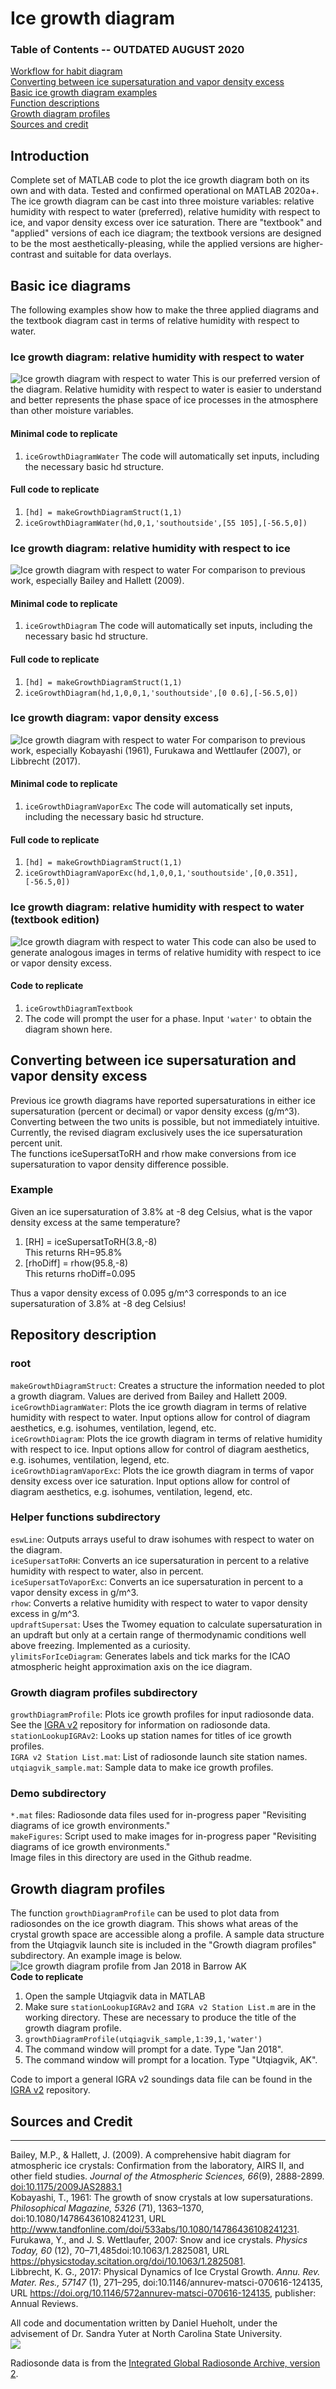 # Ice growth diagram

### Table of Contents  -- OUTDATED AUGUST 2020
[Workflow for habit diagram](https://github.com/dmhuehol/Ice-growth-diagram-summer-2019-#workflow-for-habit-diagram)  
[Converting between ice supersaturation and vapor density excess](https://github.com/dmhuehol/Ice-growth-diagram-summer-2019-#converting-between-ice-supersaturation-and-vapor-density-excess)  
[Basic ice growth diagram examples](https://github.com/dmhuehol/Ice-growth-diagram-summer-2019-#examples)  
[Function descriptions](https://github.com/dmhuehol/Ice-growth-diagram-summer-2019-#function-descriptions)  
[Growth diagram profiles](https://github.com/dmhuehol/Ice-growth-diagram-summer-2019-#growth-diagram-profiles)  
[Sources and credit](https://github.com/dmhuehol/Ice-growth-diagram-summer-2019-#sources-and-credit)

## Introduction
Complete set of MATLAB code to plot the ice growth diagram both on its own and with data. Tested and confirmed operational on MATLAB 2020a+. The ice growth diagram can be cast into three moisture variables: relative humidity with respect to water (preferred), relative humidity with respect to ice, and vapor density excess over ice saturation. There are "textbook" and "applied" versions of each ice diagram; the textbook versions are designed to be the most aesthetically-pleasing, while the applied versions are higher-contrast and suitable for data overlays.

## Basic ice diagrams
The following examples show how to make the three applied diagrams and the textbook diagram cast in terms of relative humidity with respect to water.

### Ice growth diagram: relative humidity with respect to water
![Ice growth diagram with respect to water](Demo/igd_rhw_applied.png)
This is our preferred version of the diagram. Relative humidity with respect to water is easier to understand and better represents the phase space of ice processes in the atmosphere than other moisture variables.
#### Minimal code to replicate
1. `iceGrowthDiagramWater`
The code will automatically set inputs, including the necessary basic hd structure.
#### Full code to replicate
1. `[hd] = makeGrowthDiagramStruct(1,1)`
2. `iceGrowthDiagramWater(hd,0,1,'southoutside',[55 105],[-56.5,0])`

### Ice growth diagram: relative humidity with respect to ice
![Ice growth diagram with respect to water](Demo/igd_rhi_applied.png)
For comparison to previous work, especially Bailey and Hallett (2009).
#### Minimal code to replicate
1. `iceGrowthDiagram`
The code will automatically set inputs, including the necessary basic hd structure.
#### Full code to replicate
1. `[hd] = makeGrowthDiagramStruct(1,1)`
2. `iceGrowthDiagram(hd,1,0,0,1,'southoutside',[0 0.6],[-56.5,0])`

### Ice growth diagram: vapor density excess
![Ice growth diagram with respect to water](Demo/igd_vde_applied.png)
For comparison to previous work, especially Kobayashi (1961), Furukawa and Wettlaufer (2007), or Libbrecht (2017).
#### Minimal code to replicate
1. `iceGrowthDiagramVaporExc`
The code will automatically set inputs, including the necessary basic hd structure.
#### Full code to replicate
1. `[hd] = makeGrowthDiagramStruct(1,1)`
2. `iceGrowthDiagramVaporExc(hd,1,0,0,1,'southoutside',[0,0.351],[-56.5,0])`

### Ice growth diagram: relative humidity with respect to water (textbook edition)
![Ice growth diagram with respect to water](Demo/igd_textbook.png)
This code can also be used to generate analogous images in terms of relative humidity with respect to ice or vapor density excess.
#### Code to replicate
1. `iceGrowthDiagramTextbook`
2. The code will prompt the user for a phase. Input `'water'` to obtain the diagram shown here.

## Converting between ice supersaturation and vapor density excess
Previous ice growth diagrams have reported supersaturations in either ice supersaturation (percent or decimal) or vapor density excess (g/m^3). Converting between the two units is possible, but not immediately intuitive. Currently, the revised diagram exclusively uses the ice supersaturation percent unit.  
The functions iceSupersatToRH and rhow make conversions from ice supersaturation to vapor density difference possible.
### Example 
Given an ice supersaturation of 3.8% at -8 deg Celsius, what is the vapor density excess at the same temperature?  
1. [RH] = iceSupersatToRH(3.8,-8)  
  This returns RH=95.8%
2. [rhoDiff] = rhow(95.8,-8)  
  This returns rhoDiff=0.095 
  
Thus a vapor density excess of 0.095 g/m^3 corresponds to an ice supersaturation of 3.8% at -8 deg Celsius!

## Repository description
### root
`makeGrowthDiagramStruct`: Creates a structure the information needed to plot a growth diagram. Values are derived from Bailey and Hallett 2009.  
`iceGrowthDiagramWater`: Plots the ice growth diagram in terms of relative humidity with respect to water. Input options allow for control of diagram aesthetics, e.g. isohumes, ventilation, legend, etc.  
`iceGrowthDiagram`: Plots the ice growth diagram in terms of relative humidity with respect to ice. Input options allow for control of diagram aesthetics, e.g. isohumes, ventilation, legend, etc.  
`iceGrowthDiagramVaporExc`: Plots the ice growth diagram in terms of vapor density excess over ice saturation. Input options allow for control of diagram aesthetics, e.g. isohumes, ventilation, legend, etc.

### Helper functions subdirectory
`eswLine`: Outputs arrays useful to draw isohumes with respect to water on the diagram.  
`iceSupersatToRH`: Converts an ice supersaturation in percent to a relative humidity with respect to water, also in percent.   
`iceSupersatToVaporExc`: Converts an ice supersaturation in percent to a vapor density excess in g/m^3.  
`rhow`: Converts a relative humidity with respect to water to vapor density excess in g/m^3.  
`updraftSupersat`: Uses the Twomey equation to calculate supersaturation in an updraft but only at a certain range of thermodynamic conditions well above freezing. Implemented as a curiosity.  
`ylimitsForIceDiagram`: Generates labels and tick marks for the ICAO atmospheric height approximation axis on the ice diagram.

### Growth diagram profiles subdirectory
`growthDiagramProfile`: Plots ice growth profiles for input radiosonde data. See the [IGRA v2](https://github.com/dmhuehol/IGRA-v2/) repository for information on radiosonde data.  
`stationLookupIGRAv2`: Looks up station names for titles of ice growth profiles.  
`IGRA v2 Station List.mat`: List of radiosonde launch site station names.  
`utqiagvik_sample.mat`: Sample data to make ice growth profiles.

### Demo subdirectory
`*.mat` files: Radiosonde data files used for in-progress paper "Revisiting diagrams of ice growth environments."  
`makeFigures`: Script used to make images for in-progress paper "Revisiting diagrams of ice growth environments."  
Image files in this directory are used in the Github readme.

## Growth diagram profiles
The function `growthDiagramProfile` can be used to plot data from radiosondes on the ice growth diagram. This shows what areas of the crystal growth space are accessible along a profile. A sample data structure from the Utqiagvik launch site is included in the "Growth diagram profiles" subdirectory. An example image is below.  
![Ice growth diagram profile from Jan 2018 in Barrow AK](Demo/utqiagvik_sample_readme.png)  
**Code to replicate**  
1. Open the sample Utqiagvik data in MATLAB  
2. Make sure `stationLookupIGRAv2` and `IGRA v2 Station List.m` are in the working directory. These are necessary to produce the title of the growth diagram profile.
3. `growthDiagramProfile(utqiagvik_sample,1:39,1,'water')`  
4. The command window will prompt for a date. Type "Jan 2018".  
5. The command window will prompt for a location. Type "Utqiagvik, AK".

Code to import a general IGRA v2 soundings data file can be found in the [IGRA v2](https://github.com/dmhuehol/IGRA-v2) repository.  

## Sources and Credit
------
Bailey, M.P., & Hallett, J. (2009). A comprehensive habit diagram for atmospheric ice crystals: Confirmation from the laboratory, AIRS II, and other field studies. *Journal of the Atmospheric Sciences, 66*(9), 2888-2899. [doi:10.1175/2009JAS2883.1](https://doi.org/10.1175/2009JAS2883.1)  
Kobayashi, T., 1961: The growth of snow crystals at low supersaturations. *Philosophical Magazine, 5326* (71), 1363–1370, doi:10.1080/14786436108241231, URL http://www.tandfonline.com/doi/533abs/10.1080/14786436108241231.  
Furukawa, Y., and J. S. Wettlaufer, 2007: Snow and ice crystals. *Physics Today, 60* (12), 70–71,485doi:10.1063/1.2825081, URL https://physicstoday.scitation.org/doi/10.1063/1.2825081.  
Libbrecht, K. G., 2017:  Physical Dynamics of Ice Crystal Growth. *Annu. Rev. Mater. Res., 57147* (1), 271–295, doi:10.1146/annurev-matsci-070616-124135, URL https://doi.org/10.1146/572annurev-matsci-070616-124135, publisher: Annual Reviews.

All code and documentation written by Daniel Hueholt, under the advisement of Dr. Sandra Yuter at North Carolina State University.    
[<img src="http://www.environmentanalytics.com/wp-content/uploads/2016/05/cropped-Environment_Analytics_Logo_Draft.png">](http://www.environmentanalytics.com)  

Radiosonde data is from the [Integrated Global Radiosonde Archive, version 2](https://www.ncdc.noaa.gov/data-access/weather-balloon/integrated-global-radiosonde-archive).
